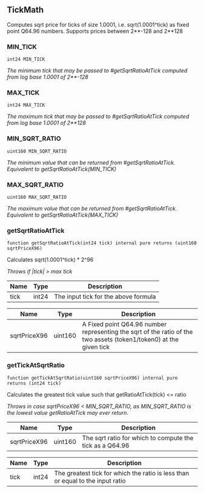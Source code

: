
## TickMath

Computes sqrt price for ticks of size 1.0001, i.e. sqrt(1.0001^tick) as fixed point Q64.96 numbers. Supports
prices between 2**-128 and 2**128

### MIN_TICK

```solidity
int24 MIN_TICK
```

_The minimum tick that may be passed to #getSqrtRatioAtTick computed from log base 1.0001 of 2**-128_

### MAX_TICK

```solidity
int24 MAX_TICK
```

_The maximum tick that may be passed to #getSqrtRatioAtTick computed from log base 1.0001 of 2**128_

### MIN_SQRT_RATIO

```solidity
uint160 MIN_SQRT_RATIO
```

_The minimum value that can be returned from #getSqrtRatioAtTick. Equivalent to getSqrtRatioAtTick(MIN_TICK)_

### MAX_SQRT_RATIO

```solidity
uint160 MAX_SQRT_RATIO
```

_The maximum value that can be returned from #getSqrtRatioAtTick. Equivalent to getSqrtRatioAtTick(MAX_TICK)_

### getSqrtRatioAtTick

```solidity
function getSqrtRatioAtTick(int24 tick) internal pure returns (uint160 sqrtPriceX96)
```

Calculates sqrt(1.0001^tick) * 2^96

_Throws if |tick| > max tick_

| Name | Type | Description |
| ---- | ---- | ----------- |
| tick | int24 | The input tick for the above formula |

| Name | Type | Description |
| ---- | ---- | ----------- |
| sqrtPriceX96 | uint160 | A Fixed point Q64.96 number representing the sqrt of the ratio of the two assets (token1/token0) at the given tick |

### getTickAtSqrtRatio

```solidity
function getTickAtSqrtRatio(uint160 sqrtPriceX96) internal pure returns (int24 tick)
```

Calculates the greatest tick value such that getRatioAtTick(tick) <= ratio

_Throws in case sqrtPriceX96 < MIN_SQRT_RATIO, as MIN_SQRT_RATIO is the lowest value getRatioAtTick may
ever return._

| Name | Type | Description |
| ---- | ---- | ----------- |
| sqrtPriceX96 | uint160 | The sqrt ratio for which to compute the tick as a Q64.96 |

| Name | Type | Description |
| ---- | ---- | ----------- |
| tick | int24 | The greatest tick for which the ratio is less than or equal to the input ratio |

